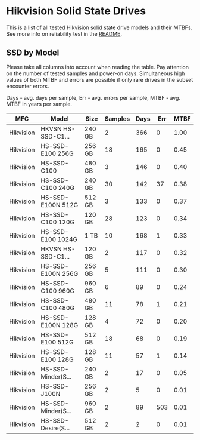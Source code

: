 Hikvision Solid State Drives
============================

This is a list of all tested Hikvision solid state drive models and their MTBFs. See
more info on reliability test in the [README](https://github.com/linuxhw/SMART).

SSD by Model
------------

Please take all columns into account when reading the table. Pay attention on the
number of tested samples and power-on days. Simultaneous high values of both MTBF
and errors are possible if only rare drives in the subset encounter errors.

Days - avg. days per sample,
Err  - avg. errors per sample,
MTBF - avg. MTBF in years per sample.

| MFG       | Model              | Size   | Samples | Days  | Err   | MTBF |
|-----------|--------------------|--------|---------|-------|-------|------|
| Hikvision | HKVSN HS-SSD-C1... | 240 GB | 2       | 366   | 0     | 1.00   |
| Hikvision | HS-SSD-E100 256G   | 256 GB | 18      | 165   | 0     | 0.45   |
| Hikvision | HS-SSD-C100        | 480 GB | 3       | 146   | 0     | 0.40   |
| Hikvision | HS-SSD-C100 240G   | 240 GB | 30      | 142   | 37    | 0.38   |
| Hikvision | HS-SSD-E100N 512G  | 512 GB | 3       | 133   | 0     | 0.37   |
| Hikvision | HS-SSD-C100 120G   | 120 GB | 28      | 123   | 0     | 0.34   |
| Hikvision | HS-SSD-E100 1024G  | 1 TB   | 10      | 168   | 1     | 0.33   |
| Hikvision | HKVSN HS-SSD-C1... | 120 GB | 2       | 117   | 0     | 0.32   |
| Hikvision | HS-SSD-E100N 256G  | 256 GB | 5       | 111   | 0     | 0.30   |
| Hikvision | HS-SSD-C100 960G   | 960 GB | 6       | 89    | 0     | 0.24   |
| Hikvision | HS-SSD-C100 480G   | 480 GB | 11      | 78    | 1     | 0.21   |
| Hikvision | HS-SSD-E100N 128G  | 128 GB | 4       | 72    | 0     | 0.20   |
| Hikvision | HS-SSD-E100 512G   | 512 GB | 18      | 68    | 0     | 0.19   |
| Hikvision | HS-SSD-E100 128G   | 128 GB | 11      | 57    | 1     | 0.14   |
| Hikvision | HS-SSD-Minder(S... | 240 GB | 2       | 17    | 0     | 0.05   |
| Hikvision | HS-SSD-J100N       | 256 GB | 2       | 5     | 0     | 0.01   |
| Hikvision | HS-SSD-Minder(S... | 960 GB | 2       | 89    | 503   | 0.01   |
| Hikvision | HS-SSD-Desire(S... | 512 GB | 2       | 2     | 0     | 0.01   |
